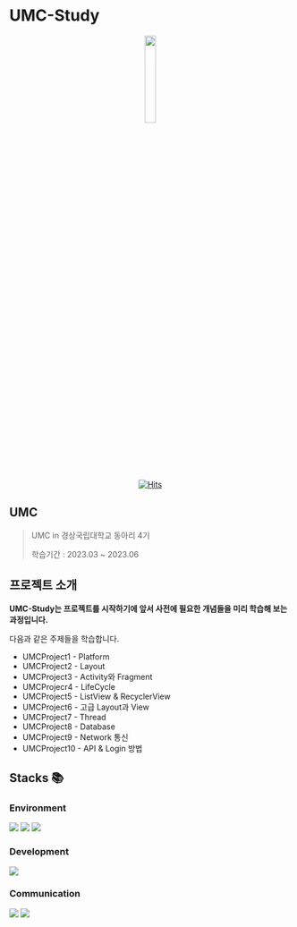 # UMC-Study

<div align="center">
<img src = "https://github.com/ohhoooo/UMC-Study/assets/76588245/4056a61e-66cd-4a13-bce5-8e0c34c1145e" width="20%" height="20%">
</div>

<div align="center">
 
[![Hits](https://hits.seeyoufarm.com/api/count/incr/badge.svg?url=https%3A%2F%2Fgithub.com%2Fohhoooo%2FUMC-Study&count_bg=%2379C83D&title_bg=%23555555&icon=&icon_color=%23E7E7E7&title=hits&edge_flat=false)](https://hits.seeyoufarm.com)
 
</div>

## UMC

> UMC in 경상국립대학교 동아리 4기
> 
> 학습기간 : 2023.03 ~ 2023.06

## 프로젝트 소개

**UMC-Study는 프로젝트를 시작하기에 앞서 사전에 필요한 개념들을 미리 학습해 보는 과정입니다.**

다음과 같은 주제들을 학습합니다.

  * UMCProject1 - Platform
  * UMCProject2 - Layout
  * UMCProject3 - Activity와 Fragment
  * UMCProjecr4 - LifeCycle
  * UMCProject5 - ListView & RecyclerView
  * UMCProject6 - 고급 Layout과 View
  * UMCProject7 - Thread
  * UMCProject8 - Database
  * UMCProject9 - Network 통신
  * UMCProject10 - API & Login 방법

## Stacks 📚

### Environment

<img src="https://img.shields.io/badge/ANDROID STUDIO-3DDC84?style=for-the-badge&logo=Android&logoColor=white"> <img src="https://img.shields.io/badge/GIT-F05032?style=for-the-badge&logo=git&logoColor=white"> <img src="https://img.shields.io/badge/GITHUB-181717?style=for-the-badge&logo=github&logoColor=white">

### Development

<img src="https://img.shields.io/badge/KOTLIN-7F52FF?style=for-the-badge&logo=kotlin&logoColor=white">

### Communication
<img src="https://img.shields.io/badge/NOTION-000000?style=for-the-badge&logo=notion&logoColor=white"> <img src="https://img.shields.io/badge/DISCORD-5865F2?style=for-the-badge&logo=discord&logoColor=white">
